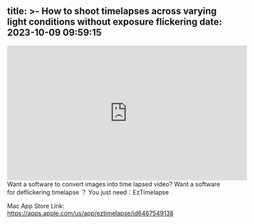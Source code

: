 title: >-
  How to shoot timelapses across varying light conditions without exposure
  flickering
date: 2023-10-09 09:59:15
---
<iframe width="560" height="315" src="https://www.youtube.com/embed/ReamLfubK_w?si=LkUGt5X73bL28gS6" title="YouTube video player" frameborder="0" allow="accelerometer; autoplay; clipboard-write; encrypted-media; gyroscope; picture-in-picture; web-share" allowfullscreen></iframe>
Want a software to convert images into time lapsed video?
Want a software for deflickering timelapse ？
You just need：EzTimelapse

Mac App Store Link:  https://apps.apple.com/us/app/eztimelapse/id6467549138